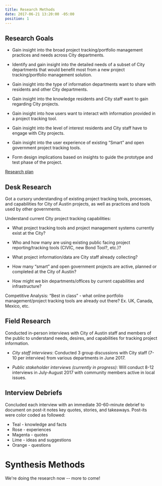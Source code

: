 ```yaml
---
title: Research Methods
date: 2017-06-21 13:20:00 -05:00
position: 1
---
```


## Research Goals

* Gain insight into the broad project tracking/portfolio management practices and needs across City departments.

* Identify and gain insight into the detailed needs of a subset of City departments that would benefit most from a new project tracking/portfolio management solution.

* Gain insight into the type of information departments want to share with residents and other City departments.

* Gain insight into the knowledge residents and City staff want to gain regarding City projects.

* Gain insight into how users want to interact with information provided in a project tracking tool.

* Gain insight into the level of interest residents and City staff have to engage with City projects.

* Gain insight into the user experience of existing “Smart” and open government project tracking tools.

* Form design implications based on insights to guide the prototype and test phase of the project.

[Research plan](https://docs.google.com/document/d/1ugKx_uL9V4POJchWPxH-zygXygthzFgHSVQ4Xahiu3o/pub)

## Desk Research

Got a cursory understanding of existing project tracking tools, processes, and capabilities for City of Austin projects, as well as practices and tools used by other governments.

Understand current City project tracking capabilities:

* What project tracking tools and project management systems currently exist at the City?

* Who and how many are using existing public facing project reporting/tracking tools (CIVIC, new Bond Tool?, etc.)?

* What project information/data are City staff already collecting?

* How many “smart” and open government projects are active, planned or completed at the City of Austin?

* How might we bin departments/offices by current capabilities and infrastructure?

Competitive Analysis: “Best in class” - what online portfolio management/project tracking tools are already out there? Ex. UK, Canada, Mexico, etc.

## Field Research

Conducted in-person interviews with City of Austin staff and members of the public to understand needs, desires, and capabilities for tracking project information.

* *City staff interviews*: Conducted 3 group discussions with City staff (7-10 per interview) from various departments in June 2017.

* *Public stakeholder interviews (currently in progress)*: Will conduct 8-12 interviews in July-August 2017 with community members active in local issues. 

## Interview Debriefs

Concluded each interview with an immediate 30-60-minute debrief to document on post-it notes key quotes, stories, and takeaways. Post-its were color coded as followed:

* Teal - knowledge and facts
* Rose - experiences
* Magenta - quotes
* Lime - ideas and suggestions
* Orange - questions 

# Synthesis Methods

We're doing the research now -- more to come!